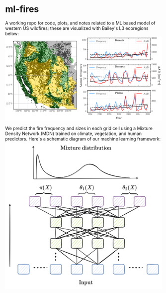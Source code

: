 # ml-fires
A working repo for code, plots, and notes related to a ML based model of western US wildfires; these are visualized with Bailey's L3 ecoregions below:
![plot](./plots/intro_plot.png)

We predict the fire frequency and sizes in each grid cell using a Mixture Density Network (MDN) trained on climate, vegetation, and human predictors. Here's a schematic diagram of our machine learning framework:
![plot](./plots/mdn.png)
